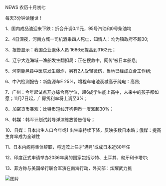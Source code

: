 NEWS 农历十月初七

每天3分钟读懂世！

1、国内成品油迎来下跌：折合升调0.11元，95号汽油和0号柴油均

2、4日深夜，河南方城一司机酒乘四人死亡，知情人：均为镇政府不超30;

3、报告显示：我国企业退休人员 1686元提高到3162元；

4、辽宁大连海域一渔船发生翻扣局：正在搜救中，网传'被日本船息;

5、河南鹿邑县中医院发生爆炸，另有2人受轻微伤，当地已经成立合工作组;

6、中汽检测报告：新能源车E 25%，增程车电池衰减高于纯电：高昂;

7、广州：今年起试点开办综合高学位，超6成学生能上高中，未来中的孩子都如愿；11月7日起，广房贷利率将上调至3%；

8、加密货币暴涨：比特币短线开狗狗币一度涨超30%；

9、韩媒：韩军计划试射导弹演练放警告信号；

10、日媒：日本出生人口今年或1 出生率持续下降，反映多数日本婚；俄媒：提高生育率成为全球性

11、日本内阁将集体辞职，将选茂上任才'满月'或成日本近80年任

12、印度正式申请举办2036年奥的国家包括沙特、土耳其、匈牙利卡塔尔;

13、菲方称与美国举行联合军演在南海行动，外交部：炫耀武力挑

![图片](https://api.03c3.cn/api/zb)
